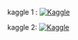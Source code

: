 kaggle 1 : [![Kaggle](https://kaggle.com/static/images/open-in-kaggle.svg)](https://kaggle.com/kernels/welcome?src=https://github.com/Denis2054/Transformers-for-NLP-and-Computer-Vision-3rd-Edition/blob/main/Chapter01/O_1_and_Accelerators.ipynb)

kaggle 2: [![Kaggle](https://kaggle.com/static/images/open-in-kaggle.svg)](https://www.kaggle.com/code/deep5226/kaggle-testing)

